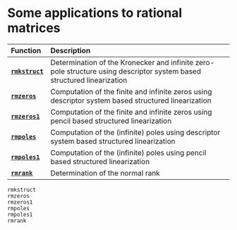 # Some applications to rational matrices
| Function | Description |
| :--- | :--- |
| **[`rmkstruct`](@ref)** | Determination of the Kronecker and infinite zero-pole structure using descriptor system based structured linearization |
| **[`rmzeros`](@ref)** | Computation of the finite and infinite zeros using descriptor system based structured linearization |
| **[`rmzeros1`](@ref)** | Computation of the finite and infinite zeros using pencil based structured linearization |
| **[`rmpoles`](@ref)** | Computation of the (infinite) poles using descriptor system based structured linearization  |
| **[`rmpoles1`](@ref)** | Computation of the (infinite) poles using pencil based structured linearization |
| **[`rmrank`](@ref)** | Determination of the normal rank |

```@docs
rmkstruct
rmzeros
rmzeros1
rmpoles
rmpoles1
rmrank
```
